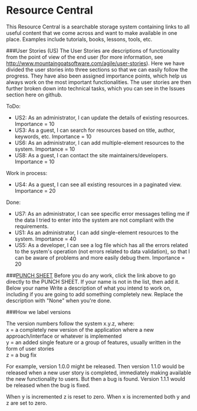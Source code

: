 # Resource Central
This Resource Central is a searchable storage system containing links to all useful content that we come across and want to make available in one place. Examples include tutorials, books, lessons, tools, etc.

###User Stories (US)
The User Stories are descriptions of functionality from the point of view of the end user (for more information, see http://www.mountaingoatsoftware.com/agile/user-stories). Here we have divided the user stories into three sections so that we can easily follow the progress. They have also been assigned importance points, which help us always work on the most important functionalities. The user stories are then further broken down into technical tasks, which you can see in the Issues section here on github.

ToDo:
* US2: As an administrator, I can update the details of existing resources. Importance = 10
* US3: As a guest, I can search for resources based on title, author, keywords, etc. Importance = 10
* US6: As an administrator, I can add multiple-element resources to the system. Importance = 10
* US8: As a guest, I can contact the site maintainers/developers. Importance = 10

Work in process:
* US4: As a guest, I can see all existing resources in a paginated view. Importance = 20

Done:
* US7: As an administrator, I can see specific error messages telling me if the data I tried to enter into the system are not compliant with the requirements.
* US1: As an administrator, I can add single-element resources to the system. Importance = 40
* US5: As a developer, I can see a log file which has all the errors related to the system's operation (not errors related to data validation), so that I can be aware of problems and more easily debug them. Importance = 20

###[PUNCH SHEET](https://github.com/linguisticteam/resource-central/issues/17)
Before you do any work, click the link above to go directly to the PUNCH SHEET. If your name is not in the list, then add it. Below your name Write a description of what you intend to work on, including if you are going to add something completely new. Replace the description with "None" when you're done.


###How we label versions

The version numbers follow the system x.y.z, where:  
x = a completely new version of the application where a new approach/interface or whatever is implemented  
y = an added single feature or a group of features, usually written in the form of user stories  
z = a bug fix

For example, version 1.0.0 might be released. Then version 1.1.0 would be released when a new user story is completed, immediately making available the new functionality to users. But then a bug is found. Version 1.1.1 would be released when the bug is fixed.

When y is incremented z is reset to zero. When x is incremented both y and z are set to zero.
